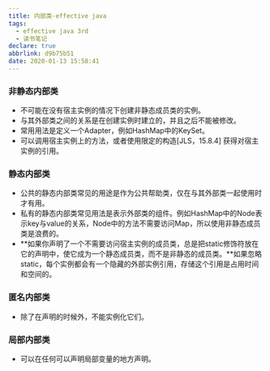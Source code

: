 ```yaml
---
title: 内部类-effective java
tags:
  - effective java 3rd
  - 读书笔记
declare: true
abbrlink: d9b75b51
date: 2020-01-13 15:58:41
---
```

### 非静态内部类
+ 不可能在没有宿主实例的情况下创建非静态成员类的实例。
+ 与其外部类之间的关系是在创建实例时建立的，并且之后不能被修改。
+ 常用用法是定义一个Adapter，例如HashMap中的KeySet。
+ 可以调用宿主实例上的方法，或者使用限定的构造[JLS，15.8.4] 获得对宿主实例的引用。
<!-- more -->

### 静态内部类
+ 公共的静态内部类常见的用途是作为公共帮助类，仅在与其外部类一起使用时才有用。
+ 私有的静态内部类常见用法是表示外部类的组件。例如HashMap中的Node表示key与value的关系，Node中的方法不需要访问Map，所以使用非静态成员类是浪费的。
+ **如果你声明了一个不需要访问宿主实例的成员类，总是把static修饰符放在它的声明中，使它成为一个静态成员类，而不是非静态的成员类。**如果忽略static，每个实例都会有一个隐藏的外部实例引用，存储这个引用是占用时间和空间的。

### 匿名内部类
+ 除了在声明的时候外，不能实例化它们。

### 局部内部类
+ 可以在任何可以声明局部变量的地方声明。
